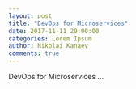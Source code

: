 ```yaml
---
layout: post
title: "DevOps for Microservices"
date: 2017-11-11 20:00:00
categories: Lorem Ipsum
author: Nikolai Kanaev
comments: true
---
```


DevOps for Microservices ...